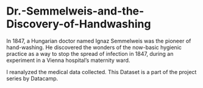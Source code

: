 # Dr.-Semmelweis-and-the-Discovery-of-Handwashing

In 1847, a Hungarian doctor named Ignaz Semmelweis was the pioneer of hand-washing. He discovered the wonders of the now-basic hygienic practice as a way to stop the spread of infection in 1847, during an experiment in a Vienna hospital’s maternity ward.

I reanalyzed the medical data collected. This Dataset is a part of the project series by Datacamp.
